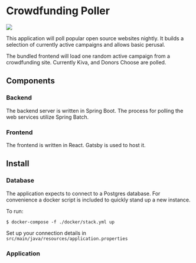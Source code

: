# Crowdfunding Poller

![](https://travis-ci.com/cbroome/crowdfund-poller.svg?branch=master)

This application will poll popular open source websites nightly. It builds a selection of currently active campaigns and allows basic perusal.

The bundled frontend will load one random active campaign from a crowdfunding site. Currently Kiva, and Donors Choose are polled.  

## Components

### Backend

The backend server is written in Spring Boot. The process for polling the web services utilize Spring Batch.


### Frontend

The frontend is written in React. Gatsby is used to host it. 


## Install

### Database

The application expects to connect to a Postgres database. For convenience a docker script is included to quickly stand up a new instance.

To run:

`$ docker-compose -f ./docker/stack.yml up`

Set up your connection details in `src/main/java/resources/application.properties`


### Application
